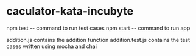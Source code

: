 # caculator-kata-incubyte
npm test -- command to run test cases
npm start -- command to run app

addition.js contains the addition function
addition.test.js contains the test cases written using mocha and chai